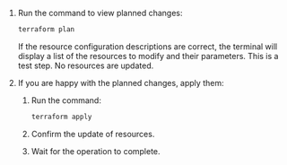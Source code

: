 1. Run the command to view planned changes:

   ```bash
   terraform plan
   ```

   If the resource configuration descriptions are correct, the terminal will display a list of the resources to modify and their parameters. This is a test step. No resources are updated.

1. If you are happy with the planned changes, apply them:

   1. Run the command:

      ```bash
      terraform apply
      ```

   1. Confirm the update of resources.

   1. Wait for the operation to complete.

